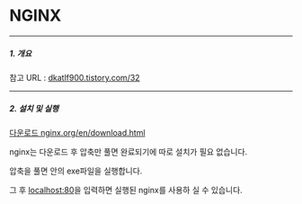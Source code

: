 # NGINX 

----------------

##### 1. 개요


참고 URL : [dkatlf900.tistory.com/32](http://dkatlf900.tistory.com/32)

---------------

##### 2. 설치 및 실행

 
[다운로드  nginx.org/en/download.html](http://nginx.org/en/download.html)

nginx는 다운로드 후 압축만 풀면 완료되기에 따로 설치가 필요 없습니다.
압축을 풀면 안의 exe파일을 실행합니다.
그 후 [localhost:80](http://localhost:80)을 입력하면 실행된 nginx를 사용하 실 수 있습니다.